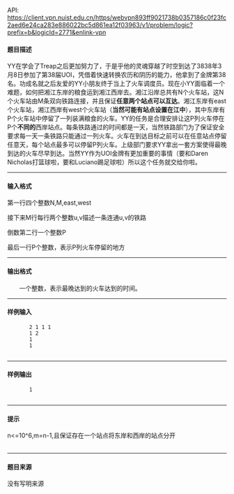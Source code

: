 API: https://client.vpn.nuist.edu.cn/https/webvpn893ff9021738b0357186c0f23fc2aed6e24ca283e886022bc5d861ea12f03963/v1/problem/logic?prefix=b&logicId=2771&enlink-vpn

#### 题目描述

YY在学会了Treap之后更加努力了，于是乎他的灵魂穿越了时空到达了3838年3月8日参加了第38届UOI，凭借着快速转换农历和阴历的能力，他拿到了金牌第38名。功成名就之后友爱的YY小朋友终于当上了火车调度员。现在小YY面临着一个难题，如何把湘江东岸的粮食运到湘江西岸去。湘江沿岸总共有N个火车站，这N个火车站由M条双向铁路连接，并且保证**任意两个站点可以互达**。湘江东岸有east个火车站，湘江西岸有west个火车站（**当然可能有站点设置在江中**），其中东岸有P个火车站中停留了一列装满粮食的火车。YY的任务是合理安排让这P列火车停在P个**不同的**西岸站点。每条铁路通过的时间都是一天，当然铁路部门为了保证安全要求每一天一条铁路只能通过一列火车。火车在到达目标之前可以在任意站点停留任意天，每个站点最多可以停留P列火车。上级部门要求YY拿出一套方案使得最晚到达的火车尽早到达。当然YY作为UOI金牌有更加重要的事情（要和Daren Nicholas打篮球啦，要和Luciano踢足球啦）所以这个任务就交给你啦。

---

#### 输入格式

第一行四个整数N,M,east,west

接下来M行每行两个整数u,v描述一条连通u,v的铁路

倒数第二行一个整数P

最后一行P个整数，表示P列火车停留的地方

---

#### 输出格式

       一个整数，表示最晚达到的火车达到的时间。

---

#### 样例输入
```
       2 1 1 1
       1 2
       1
       1
 

```

---

#### 样例输出
```
       1
 

```

---

#### 提示

n<=10^6,m=n-1,且保证存在一个站点将东岸和西岸的站点分开  
 

---

#### 题目来源

没有写明来源